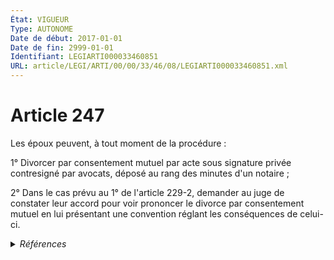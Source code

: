```yaml
---
État: VIGUEUR
Type: AUTONOME
Date de début: 2017-01-01
Date de fin: 2999-01-01
Identifiant: LEGIARTI000033460851
URL: article/LEGI/ARTI/00/00/33/46/08/LEGIARTI000033460851.xml
---
```


<h1>Article 247</h1>

Les époux peuvent, à tout moment de la procédure :<br />

1° Divorcer par consentement mutuel par acte sous signature privée contresigné
par avocats, déposé au rang des minutes d'un notaire ;<br />

2° Dans le cas prévu au 1° de l'article 229-2, demander au juge de constater
leur accord pour voir prononcer le divorce par consentement mutuel en lui
présentant une convention réglant les conséquences de celui-ci.


<details>
  <summary><em>Références</em></summary>

  <h2>Articles faisant référence à l'article</h2>
  
  <ul>
    <li>
      <a href="https://legal.tricoteuses.fr//redirection/LEGIARTI000033460869?vers=git&vers=legifrance">Code civil - article 229-2 AUTONOME VIGUEUR, en vigueur depuis le 2017-01-01</a> CITATION cible
    </li>
    <li>
      <a href="https://legal.tricoteuses.fr//redirection/LEGIARTI000033423848?vers=git&vers=legifrance">LOI n° 2016-1547 du 18 novembre 2016 de modernisation de la justice du XXIe siècle - article 50 ENTIEREMENT_MODIF</a> MODIFIE source
    </li>
  </ul>
  
  <h2>Références faites par l'article</h2>
  
  <ul>
    <li>
      2004-05-26 CITATION cible <a href="https://legal.tricoteuses.fr//redirection/LEGIARTI000030254067?vers=git&vers=legifrance">Loi n° 2004-439 du 26 mai 2004 relative au divorce (1). - article 33 AUTONOME VIGUEUR, en vigueur depuis le 2015-02-18</a>
    </li>
    <li>
      2016-11-18 MODIFIE cible <a href="https://legal.tricoteuses.fr//redirection/LEGIARTI000033423848?vers=git&vers=legifrance">LOI n° 2016-1547 du 18 novembre 2016 de modernisation de la justice du XXIe siècle - article 50 ENTIEREMENT_MODIF</a>
    </li>
    <li>
      2999-01-01 CITATION cible <a href="https://legal.tricoteuses.fr//redirection/LEGIARTI000006518728?vers=git&vers=legifrance">Code de l'organisation judiciaire - article L312-1 AUTONOME MODIFIE, en vigueur du 1978-03-18 au 1994-02-01</a>
    </li>
    <li>
      2999-01-01 CONCORDANCE cible <a href="https://legal.tricoteuses.fr//redirection/LEGIARTI000006518730?vers=git&vers=legifrance">Code de l'organisation judiciaire - article L312-1 AUTONOME ABROGE, en vigueur du 2002-09-10 au 2008-06-05</a>
    </li>
    <li>
      2999-01-01 CITATION cible <a href="https://legal.tricoteuses.fr//redirection/LEGIARTI000006519835?vers=git&vers=legifrance">Code de l'organisation judiciaire - article R311-29-3 AUTONOME ABROGE, en vigueur du 2003-09-15 au 2008-06-05</a>
    </li>
    <li>
      2999-01-01 CONCORDE source <a href="https://legal.tricoteuses.fr//redirection/LEGIARTI000006422931?vers=git&vers=legifrance">Code civil - article 228 AUTONOME ABROGE, en vigueur du 1976-07-01 au 2005-01-01</a>
    </li>
    <li>
      2999-01-01 CONCORDANCE cible <a href="https://legal.tricoteuses.fr//redirection/LEGIARTI000006422932?vers=git&vers=legifrance">Code civil - article 228 AUTONOME ABROGE, en vigueur du 2005-01-01 au 2009-05-14</a>
    </li>
    <li>
      2999-01-01 CITATION source Code civil - art. 229-2 (V)
    </li>
    <li>
      2999-01-01 CITATION cible <a href="https://legal.tricoteuses.fr//redirection/LEGIARTI000033747846?vers=git&vers=legifrance">Code de procédure civile - article 1077 AUTONOME VIGUEUR, en vigueur depuis le 2017-01-01</a>
    </li>
    <li>
      CODIFICATION source Loi 1803-03-14
    </li>
    <li>
      2999-01-01 CITATION cible <a href="https://legal.tricoteuses.fr//redirection/LEGIARTI000006411866?vers=git&vers=legifrance">Code de procédure civile - article 1074 AUTONOME MODIFIE, en vigueur du 1994-02-01 au 2005-01-01</a>
    </li>
  </ul>
</details>
